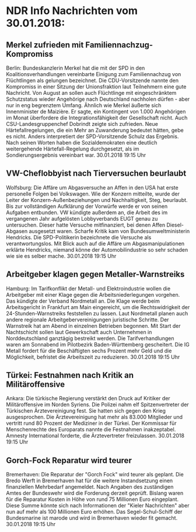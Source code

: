 # NDR Info Nachrichten vom 30.01.2018:


## Merkel zufrieden mit Familiennachzug-Kompromiss
Berlin: Bundeskanzlerin Merkel hat die mit der SPD in den Koalitionsverhandlungen vereinbarte Einigung zum Familiennachzug von Flüchtlingen als gelungen bezeichnet. Die CDU-Vorsitzende nannte den Kompromiss in einer Sitzung der Unionsfraktion laut Teilnehmern eine gute Nachricht. Von August an sollen auch Flüchtlinge mit eingeschränktem Schutzstatus wieder Angehörige nach Deutschland nachholen dürfen - aber nur in eng begrenztem Umfang. Ähnlich wie Merkel äußerte sich Innenminister de Maizière. Er sagte, ein Kontingent von 1.000 Angehörigen im Monat überfordere die Integrationsfähigkeit der Gesellschaft nicht. Auch CSU-Landesgruppenchef Dobrindt zeigte sich zufrieden. Neue Härtefallregelungen, die ein Mehr an Zuwanderung bedeutet hätten, gebe es nicht. Anders interpretiert der SPD-Vorsitzende Schulz das Ergebnis. Nach seinen Worten haben die Sozialdemokraten eine deutlich weitergehende Härtefall-Regelung durchgesetzt, als im Sondierungsergebnis vereinbart war. 30.01.2018 19:15 Uhr 

## VW-Cheflobbyist nach Tierversuchen beurlaubt
Wolfsburg: Die Affäre um Abgasversuche an Affen in den USA hat erste personelle Folgen bei Volkswagen. Wie der Konzern mitteilte, wurde der Leiter der Konzern-Außenbeziehungen und Nachhaltigkeit, Steg, beurlaubt. Bis zur vollständigen Aufklärung der Vorwürfe werde er von seinen Aufgaben entbunden. VW kündigte außerdem an, die Arbeit des im vergangenen Jahr aufgelösten Lobbyverbands EUGT genau zu untersuchen. Dieser hatte Versuche mitfinanziert, bei denen Affen Diesel-Abgasen ausgesetzt waren. Scharfe Kritik kam von Bundesumweltministerin Hendricks. Die SPD-Politikerin bezeichnete die Versuche als verantwortungslos. Mit Blick auch auf die Affäre um Abgasmanipulationen erklärte Hendricks, niemand könne der Automobilindustrie so sehr schaden wie sie es selber mache. 30.01.2018 19:15 Uhr 

## Arbeitgeber klagen gegen Metaller-Warnstreiks
Hamburg: Im Tarifkonflikt der Metall- und Elektroindustrie wollen die Arbeitgeber mit einer Klage gegen die Arbeitsniederlegungen vorgehen. Das kündigte der Verband Nordmetall an. Die Klage werde beim Arbeitsgericht in Frankfurt am Main eingereicht, um die Rechtswidrigkeit der 24-Stunden-Warnstreiks feststellen zu lassen. Laut Nordmetall planen auch andere regionale Arbeitgebervereinigungen juristische Schritte. Der Warnstreik hat am Abend in einzelnen Betrieben begonnen. Mit Start der Nachtschicht sollen laut Gewerkschaft auch Unternehmen in Norddeutschland ganztägig bestreikt werden. Die Tarifverhandlungen waren am Sonnabend im Pilotbezirk Baden-Württemberg gescheitert. Die IG Metall fordert für die Beschäftigten sechs Prozent mehr Geld und die Möglichkeit, befristet die Arbeitszeit zu reduzieren. 30.01.2018 19:15 Uhr 

## Türkei: Festnahmen nach Kritik an Militäroffensive
Ankara: Die türkische Regierung verstärkt den Druck auf Kritiker der Militäroffensive im Norden Syriens. Die Polizei nahm elf Spitzenvertreter der Türkischen Ärztevereinigung fest. Sie hatten sich gegen den Krieg ausgesprochen. Die Ärztevereinigung hat mehr als 83.000 Mitglieder und vertritt rund 80 Prozent der Mediziner in der Türkei. Der Kommissar für Menschenrechte des Europarats nannte die Festnahmen inakzeptabel. Amnesty International forderte, die Ärztevertreter freizulassen. 30.01.2018 19:15 Uhr 

## Gorch-Fock Reparatur wird teurer
Bremerhaven: Die Reparatur der "Gorch Fock" wird teurer als geplant. Die Bredo Werft in Bremerhaven hat für die weitere Instandsetzung einen finanziellen Mehrbedarf angemeldet. Nach Angaben des zuständigen Amtes der Bundeswehr wird die Forderung derzeit geprüft. Bislang waren für die Reparatur Kosten in Höhe von rund 75 Millionen Euro eingeplant. Diese Summe könnte sich nach Informationen der "Kieler Nachrichten" aber nun auf mehr als 100 Millionen Euro erhöhen. Das Segel-Schul-Schiff der Bundesmarine ist marode und wird in Bremerhaven wieder fit gemacht. 30.01.2018 19:15 Uhr 
